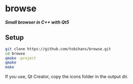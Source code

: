 # browse
___Small browser in C++ with Qt5___
## Setup
```bash
git clone https://github.com/tobihans/browse.git
cd browse
qmake -project
qmake
make
```
If you use, Qt Creator, copy the icons folder in the output dir.
